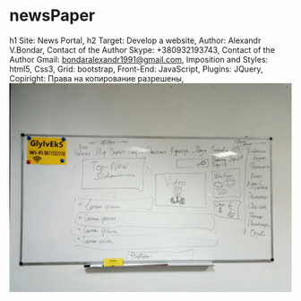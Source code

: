 # newsPaper
h1 Site: News Portal,
h2 Target: Develop a website,
Author: Alexandr V.Bondar,
Contact of the Author Skype: +380932193743,
Contact of the Author Gmail: bondaralexandr1991@gmail.com,
Imposition and Styles: html5, Css3,
Grid: bootstrap,
Front-End: JavaScript,
Plugins: JQuery,
Copiright: Права на копирование разрешены,
![Image alt](https://github.com/bondarsasha/newsPaper/blob/master/img/project_skin.jpg)
